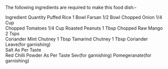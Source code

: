The following ingredients are required to make this food dish:-

Ingredient                                   Quantity
Puffed Rice                                  1 Bowl
Farsan                                       1/2 Bowl
Chopped Onion                                1/4 Cup  
Chopped Tomatoes                             1/4 Cup
Roasted Peanuts                              1 Tbsp
Chopped Raw Mango                            2 Tsps  
Coriander Mint Chutney                       1 Tbsp
Tamarind Chutney                             1 Tbsp
Coriander Leave(for garnishing)                
Salt                                         As Per Taste   
Red Chilli Powder                            As Per Taste
Sev(for garnishing)
Pomegeranate(for garnishing)